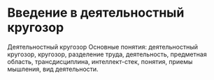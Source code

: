 # Введение в деятельностный кругозор

Деятельностный кругозор
Основные понятия: деятельностный кругозор, кругозор, разделение труда, деятельность, предметная область, трансдисциплина, интеллект-стек, понятия, приемы мышления, вид деятельности.
